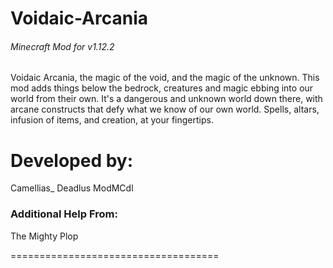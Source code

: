 # Voidaic-Arcania
###### Minecraft Mod for v1.12.2
Voidaic Arcania, the magic of the void, and the magic of the unknown. This mod adds things below the bedrock, creatures and magic ebbing into our world from their own. It's a dangerous and unknown world down there, with arcane constructs that defy what we know of our own world. Spells, altars, infusion of items, and creation, at your fingertips.

# Developed by:
Camellias_
Deadlus
ModMCdl
### Additional Help From:
The Mighty Plop

====================================
